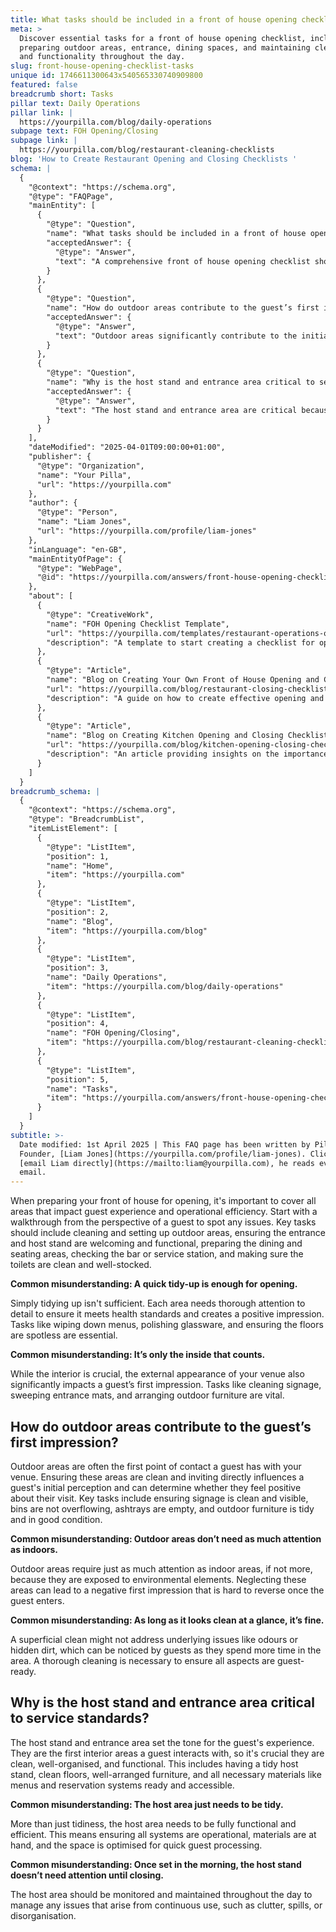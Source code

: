 ```yaml
---
title: What tasks should be included in a front of house opening checklist?
meta: >
  Discover essential tasks for a front of house opening checklist, including
  preparing outdoor areas, entrance, dining spaces, and maintaining cleanliness
  and functionality throughout the day.
slug: front-house-opening-checklist-tasks
unique id: 1746611300643x540565330740909800
featured: false
breadcrumb short: Tasks
pillar text: Daily Operations
pillar link: |
  https://yourpilla.com/blog/daily-operations
subpage text: FOH Opening/Closing
subpage link: |
  https://yourpilla.com/blog/restaurant-cleaning-checklists
blog: 'How to Create Restaurant Opening and Closing Checklists '
schema: |
  {
    "@context": "https://schema.org",
    "@type": "FAQPage",
    "mainEntity": [
      {
        "@type": "Question",
        "name": "What tasks should be included in a front of house opening checklist?",
        "acceptedAnswer": {
          "@type": "Answer",
          "text": "A comprehensive front of house opening checklist should include the following tasks: (1) Conduct a guest perspective walkthrough to identify any issues. (2) Clean and set up outdoor areas. (3) Ensure the entrance and host stand are welcoming and functional. (4) Prepare dining and seating areas. (5) Check the bar or service station. (6) Ensure toilets are clean and well-stocked. Thorough attention to detail in each area is essential to meet health standards and create a positive first impression."
        }
      },
      {
        "@type": "Question",
        "name": "How do outdoor areas contribute to the guest’s first impression?",
        "acceptedAnswer": {
          "@type": "Answer",
          "text": "Outdoor areas significantly contribute to the initial impression of your venue. Ensuring these areas are clean, inviting, and well-maintained is vital as they are the first point of contact for guests. Key tasks include having clean signage, clearing bins, emptying ashtrays, and ensuring outdoor furniture is tidy and in good condition. Thorough cleaning is necessary to avoid negative first impressions."
        }
      },
      {
        "@type": "Question",
        "name": "Why is the host stand and entrance area critical to service standards?",
        "acceptedAnswer": {
          "@type": "Answer",
          "text": "The host stand and entrance area are critical because they set the initial tone for the guest's experience. These areas should be clean, well-organised, and functional, contributing to a smooth guest processing. This includes maintaining tidiness, ensuring systems are operational, and that all necessary materials are ready and accessible. Regular monitoring throughout the day is necessary to maintain high service standards."
        }
      }
    ],
    "dateModified": "2025-04-01T09:00:00+01:00",
    "publisher": {
      "@type": "Organization",
      "name": "Your Pilla",
      "url": "https://yourpilla.com"
    },
    "author": {
      "@type": "Person",
      "name": "Liam Jones",
      "url": "https://yourpilla.com/profile/liam-jones"
    },
    "inLanguage": "en-GB",
    "mainEntityOfPage": {
      "@type": "WebPage",
      "@id": "https://yourpilla.com/answers/front-house-opening-checklist-tasks"
    },
    "about": [
      {
        "@type": "CreativeWork",
        "name": "FOH Opening Checklist Template",
        "url": "https://yourpilla.com/templates/restaurant-operations-opening-checklist",
        "description": "A template to start creating a checklist for opening front of house operations, customizable to specific site needs."
      },
      {
        "@type": "Article",
        "name": "Blog on Creating Your Own Front of House Opening and Closing Checklists",
        "url": "https://yourpilla.com/blog/restaurant-closing-checklist",
        "description": "A guide on how to create effective opening and closing checklists for the front of house to ensure operational efficiency and guest satisfaction."
      },
      {
        "@type": "Article",
        "name": "Blog on Creating Kitchen Opening and Closing Checklists",
        "url": "https://yourpilla.com/blog/kitchen-opening-closing-checklists",
        "description": "An article providing insights on the importance and steps to create kitchen-specific opening and closing checklists."
      }
    ]
  }
breadcrumb_schema: |
  {
    "@context": "https://schema.org",
    "@type": "BreadcrumbList",
    "itemListElement": [
      {
        "@type": "ListItem",
        "position": 1,
        "name": "Home",
        "item": "https://yourpilla.com"
      },
      {
        "@type": "ListItem",
        "position": 2,
        "name": "Blog",
        "item": "https://yourpilla.com/blog"
      },
      {
        "@type": "ListItem",
        "position": 3,
        "name": "Daily Operations",
        "item": "https://yourpilla.com/blog/daily-operations"
      },
      {
        "@type": "ListItem",
        "position": 4,
        "name": "FOH Opening/Closing",
        "item": "https://yourpilla.com/blog/restaurant-cleaning-checklists"
      },
      {
        "@type": "ListItem",
        "position": 5,
        "name": "Tasks",
        "item": "https://yourpilla.com/answers/front-house-opening-checklist-tasks"
      }
    ]
  }
subtitle: >-
  Date modified: 1st April 2025 | This FAQ page has been written by Pilla
  Founder, [Liam Jones](https://yourpilla.com/profile/liam-jones). Click to
  [email Liam directly](https://mailto:liam@yourpilla.com), he reads every
  email.
---
```

When preparing your front of house for opening, it's important to cover all areas that impact guest experience and operational efficiency. Start with a walkthrough from the perspective of a guest to spot any issues. Key tasks should include cleaning and setting up outdoor areas, ensuring the entrance and host stand are welcoming and functional, preparing the dining and seating areas, checking the bar or service station, and making sure the toilets are clean and well-stocked.

**Common misunderstanding: A quick tidy-up is enough for opening.**

Simply tidying up isn't sufficient. Each area needs thorough attention to detail to ensure it meets health standards and creates a positive impression. Tasks like wiping down menus, polishing glassware, and ensuring the floors are spotless are essential.

**Common misunderstanding: It’s only the inside that counts.**

While the interior is crucial, the external appearance of your venue also significantly impacts a guest’s first impression. Tasks like cleaning signage, sweeping entrance mats, and arranging outdoor furniture are vital.

## How do outdoor areas contribute to the guest’s first impression?

Outdoor areas are often the first point of contact a guest has with your venue. Ensuring these areas are clean and inviting directly influences a guest's initial perception and can determine whether they feel positive about their visit. Key tasks include ensuring signage is clean and visible, bins are not overflowing, ashtrays are empty, and outdoor furniture is tidy and in good condition.

**Common misunderstanding: Outdoor areas don’t need as much attention as indoors.**

Outdoor areas require just as much attention as indoor areas, if not more, because they are exposed to environmental elements. Neglecting these areas can lead to a negative first impression that is hard to reverse once the guest enters.

**Common misunderstanding: As long as it looks clean at a glance, it’s fine.**

A superficial clean might not address underlying issues like odours or hidden dirt, which can be noticed by guests as they spend more time in the area. A thorough cleaning is necessary to ensure all aspects are guest-ready.

## Why is the host stand and entrance area critical to service standards?

The host stand and entrance area set the tone for the guest's experience. They are the first interior areas a guest interacts with, so it's crucial they are clean, well-organised, and functional. This includes having a tidy host stand, clean floors, well-arranged furniture, and all necessary materials like menus and reservation systems ready and accessible.

**Common misunderstanding: The host area just needs to be tidy.**

More than just tidiness, the host area needs to be fully functional and efficient. This means ensuring all systems are operational, materials are at hand, and the space is optimised for quick guest processing.

**Common misunderstanding: Once set in the morning, the host stand doesn’t need attention until closing.**

The host area should be monitored and maintained throughout the day to manage any issues that arise from continuous use, such as clutter, spills, or disorganisation.
